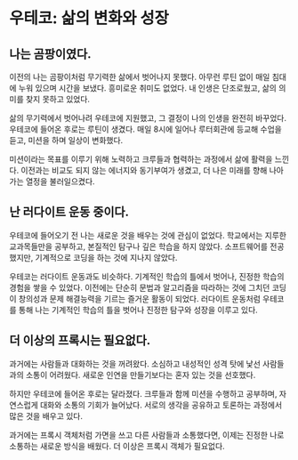 # 우테코: 삶의 변화와 성장

## 나는 곰팡이였다.

 이전의 나는 곰팡이처럼 무기력한 삶에서 벗어나지 못했다. 아무런 루틴 없이 매일 침대에 누워 있으며 시간을 보냈다. 흥미로운 취미도 없었다. 내 인생은 단조로웠고, 삶의 의미를 찾지 못하고 있었다.

 삶의 무기력에서 벗어나려 우테코에 지원했고, 그 결정이 나의 인생을 완전히 바꾸었다. 우테코에 들어온 후로는 루틴이 생겼다. 매일 8시에 일어나 루터회관에 등교해 수업을 듣고, 미션을 하며 일상이 변화했다.

 미션이라는 목표를 이루기 위해 노력하고 크루들과 협력하는 과정에서 삶에 활력을 느낀다. 이전과는 비교도 되지 않는 에너지와 동기부여가 생겼고, 더 나은 미래를 향해 나아가는 열정을 불러일으켰다.

## 난 러다이트 운동 중이다.

 우테코에 들어오기 전 나는 새로운 것을 배우는 것에 관심이 없었다. 학교에서는 지루한 교과목들만을 공부하고, 본질적인 탐구나 깊은 학습을 하지 않았다. 소프트웨어를 전공했지만, 기계적으로 코딩을 하는 것에 지나지 않았다.

 우테코는 러다이트 운동과도 비슷하다. 기계적인 학습의 틀에서 벗어나, 진정한 학습의 경험을 쌓을 수 있었다. 이전에는 단순히 문법과 알고리즘을 따라하는 것에 그치던 코딩이 창의성과 문제 해결능력을 기르는 즐거운 활동이 되었다. 러다이트 운동처럼 우테코를 통해 나는 기계적인 학습의 틀을 벗어나 진정한 탐구와 성장을 이루고 있다.

## 더 이상의 프록시는 필요없다.

 과거에는 사람들과 대화하는 것을 꺼려왔다. 소심하고 내성적인 성격 탓에 낯선 사람들과의 소통이 어려웠다. 새로운 인연을 만들기보다는 혼자 있는 것을 선호했다.

 하지만 우테코에 들어온 후로는 달라졌다. 크루들과 함께 미션을 수행하고 공부하며, 자연스럽게 대화와 소통의 기회가 늘어났다. 서로의 생각을 공유하고 토론하는 과정에서 많은 것을 배우고 있다.

 과거에는 프록시 객체처럼 가면을 쓰고 다른 사람들과 소통했다면, 이제는 진정한 나로 소통하는 새로운 방식을 배웠다. 더 이상은 프록시 객체가 필요없다.
